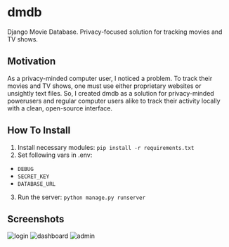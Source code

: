 # dmdb
Django Movie Database. Privacy-focused solution for tracking movies and TV shows.

## Motivation
As a privacy-minded computer user, I noticed a problem. To track their movies and TV shows, one must use either proprietary websites or unsightly text files. So, I created dmdb as a solution for privacy-minded powerusers and regular computer users alike to track their activity locally with a clean, open-source interface.

## How To Install
1. Install necessary modules: `pip install -r requirements.txt`
2. Set following vars in .env:
* `DEBUG`
* `SECRET_KEY`
* `DATABASE_URL`
3. Run the server: `python manage.py runserver`

## Screenshots
![login](https://user-images.githubusercontent.com/110910295/184131447-fd891ba9-8dec-4891-992e-13fb82b9a71b.png)
![dashboard](https://user-images.githubusercontent.com/110910295/185482039-78b9fb92-4002-44d4-bd1f-33d63fce5593.png)
![admin](https://user-images.githubusercontent.com/110910295/185482041-8096d5f6-637c-4711-9b58-3ce5134a0808.png)
